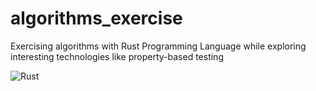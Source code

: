 # algorithms_exercise
Exercising algorithms with Rust Programming Language while exploring interesting technologies like property-based testing

![Rust](https://github.com/ciuncan/algorithms_exercise/workflows/Rust/badge.svg)
